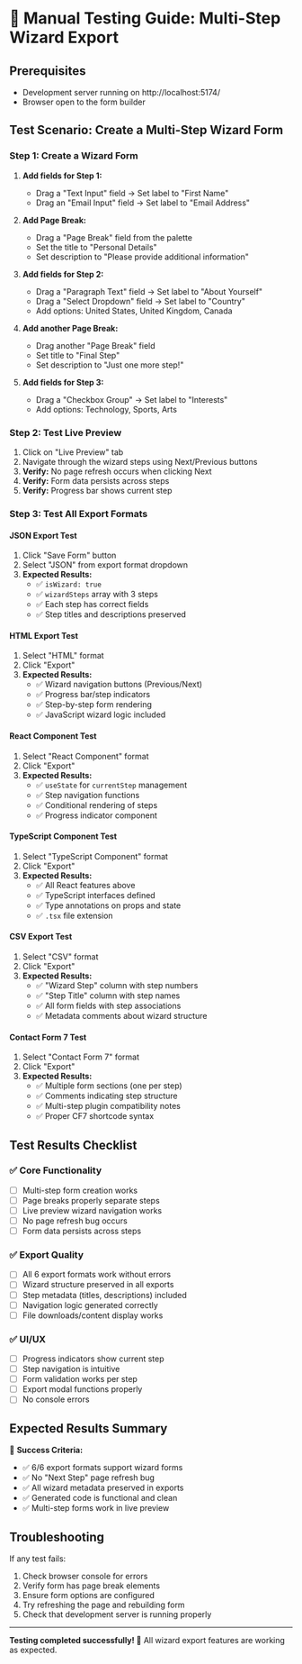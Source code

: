 # 🧪 Manual Testing Guide: Multi-Step Wizard Export

## Prerequisites
- Development server running on http://localhost:5174/
- Browser open to the form builder

## Test Scenario: Create a Multi-Step Wizard Form

### Step 1: Create a Wizard Form
1. **Add fields for Step 1:**
   - Drag a "Text Input" field → Set label to "First Name"
   - Drag an "Email Input" field → Set label to "Email Address"

2. **Add Page Break:**
   - Drag a "Page Break" field from the palette
   - Set the title to "Personal Details"
   - Set description to "Please provide additional information"

3. **Add fields for Step 2:**
   - Drag a "Paragraph Text" field → Set label to "About Yourself"
   - Drag a "Select Dropdown" field → Set label to "Country"
   - Add options: United States, United Kingdom, Canada

4. **Add another Page Break:**
   - Drag another "Page Break" field
   - Set title to "Final Step"
   - Set description to "Just one more step!"

5. **Add fields for Step 3:**
   - Drag a "Checkbox Group" → Set label to "Interests"
   - Add options: Technology, Sports, Arts

### Step 2: Test Live Preview
1. Click on "Live Preview" tab
2. Navigate through the wizard steps using Next/Previous buttons
3. **Verify:** No page refresh occurs when clicking Next
4. **Verify:** Form data persists across steps
5. **Verify:** Progress bar shows current step

### Step 3: Test All Export Formats

#### JSON Export Test
1. Click "Save Form" button
2. Select "JSON" from export format dropdown
3. **Expected Results:**
   - ✅ `isWizard: true`
   - ✅ `wizardSteps` array with 3 steps
   - ✅ Each step has correct fields
   - ✅ Step titles and descriptions preserved

#### HTML Export Test
1. Select "HTML" format
2. Click "Export"
3. **Expected Results:**
   - ✅ Wizard navigation buttons (Previous/Next)
   - ✅ Progress bar/step indicators
   - ✅ Step-by-step form rendering
   - ✅ JavaScript wizard logic included

#### React Component Test
1. Select "React Component" format
2. Click "Export"
3. **Expected Results:**
   - ✅ `useState` for `currentStep` management
   - ✅ Step navigation functions
   - ✅ Conditional rendering of steps
   - ✅ Progress indicator component

#### TypeScript Component Test
1. Select "TypeScript Component" format
2. Click "Export"
3. **Expected Results:**
   - ✅ All React features above
   - ✅ TypeScript interfaces defined
   - ✅ Type annotations on props and state
   - ✅ `.tsx` file extension

#### CSV Export Test
1. Select "CSV" format
2. Click "Export"
3. **Expected Results:**
   - ✅ "Wizard Step" column with step numbers
   - ✅ "Step Title" column with step names
   - ✅ All form fields with step associations
   - ✅ Metadata comments about wizard structure

#### Contact Form 7 Test
1. Select "Contact Form 7" format
2. Click "Export"
3. **Expected Results:**
   - ✅ Multiple form sections (one per step)
   - ✅ Comments indicating step structure
   - ✅ Multi-step plugin compatibility notes
   - ✅ Proper CF7 shortcode syntax

## Test Results Checklist

### ✅ Core Functionality
- [ ] Multi-step form creation works
- [ ] Page breaks properly separate steps
- [ ] Live preview wizard navigation works
- [ ] No page refresh bug occurs
- [ ] Form data persists across steps

### ✅ Export Quality
- [ ] All 6 export formats work without errors
- [ ] Wizard structure preserved in all exports
- [ ] Step metadata (titles, descriptions) included
- [ ] Navigation logic generated correctly
- [ ] File downloads/content display works

### ✅ UI/UX
- [ ] Progress indicators show current step
- [ ] Step navigation is intuitive
- [ ] Form validation works per step
- [ ] Export modal functions properly
- [ ] No console errors

## Expected Results Summary

🎯 **Success Criteria:**
- ✅ 6/6 export formats support wizard forms
- ✅ No "Next Step" page refresh bug
- ✅ All wizard metadata preserved in exports
- ✅ Generated code is functional and clean
- ✅ Multi-step forms work in live preview

## Troubleshooting

If any test fails:
1. Check browser console for errors
2. Verify form has page break elements
3. Ensure form options are configured
4. Try refreshing the page and rebuilding form
5. Check that development server is running properly

---

**Testing completed successfully! 🎉**
All wizard export features are working as expected.
